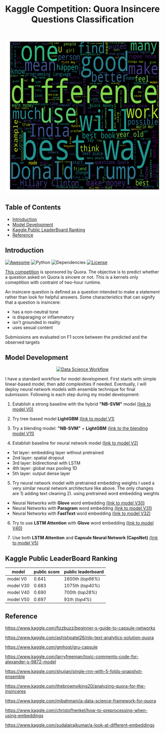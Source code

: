 <h1 align="center"> Kaggle Competition: Quora Insincere Questions Classification </h1> <br>
<p align="center">
  <a href="https://www.kaggle.com/c/quora-insincere-questions-classification">
    <img alt="Kaggle: Quora Competition" title="Kaggle: Quora Competition" src="https://raw.githubusercontent.com/rafapetter/udacity-machine-learning-capstone/master/eda/word_cloud.png" width="800" height="500">
  </a>
</p>

<!-- START doctoc generated TOC please keep comment here to allow auto update -->
<!-- DON'T EDIT THIS SECTION, INSTEAD RE-RUN doctoc TO UPDATE -->

## Table of Contents
- [Introduction](#introduction)
- [Model Development](#model-development)
- [Kaggle Public LeaderBoard Ranking](#kaggle-public-leaderboard-ranking)
- [Reference](#reference)


<!-- END doctoc generated TOC please keep comment here to allow auto update -->

## Introduction
[![Awesome](https://cdn.rawgit.com/sindresorhus/awesome/d7305f38d29fed78fa85652e3a63e154dd8e8829/media/badge.svg)](https://github.com/KevinLiao159/Quora)
![Python](https://img.shields.io/badge/python-v3.6+-blue.svg)
![Dependencies](https://img.shields.io/badge/dependencies-up%20to%20date-brightgreen.svg)
[![License](https://img.shields.io/badge/license-MIT-blue.svg)](https://opensource.org/licenses/MIT)

[This competition](https://www.kaggle.com/c/quora-insincere-questions-classification) is sponsored by Quora. The objective is to predict whether a question asked on Quora is sincere or not. This is a kernels only comeptition with contraint of two-hour runtime.

An insincere question is defined as a question intended to make a statement rather than look for helpful answers. Some characteristics that can signify that a question is insincere:
* has a non-neutral tone
* is disparaging or inflammatory
* isn't grounded in reality
* uses sexual content

Submissions are evaluated on F1 score between the predicted and the observed targets


## Model Development
<p align="center">
  <a href="http://s8.picofile.com/file/8342707700/workflow2.png">
    <img alt="Data Science Workflow" title="Data Science Workflow" src="http://s8.picofile.com/file/8342707700/workflow2.png">
  </a>
</p>

I have a standard workflow for model development. First starts with simple linear-based model, then add complexities if needed. Eventually, I will deploy neural network models with ensemble technique for final submission. Following is each step during my model development:

1. Establish a strong baseline with the hybrid **"NB-SVM"** model [(link to model V0)](https://github.com/KevinLiao159/Quora/blob/master/src/model_v0.py)

2. Try tree-based model **LightGBM** [(link to model V1)](https://github.com/KevinLiao159/Quora/blob/master/src/model_v1.py)

3. Try a blending model: **"NB-SVM"** + **LightGBM** [(link to the blending model V11)](https://github.com/KevinLiao159/Quora/blob/master/src/model_v11.py)

4. Establish baseline for neural network model [(link to model V2)](https://github.com/KevinLiao159/Quora/blob/master/src/model_v2.py)

  - 1st layer: embedding layer without pretrained
  - 2nd layer: spatial dropout
  - 3rd layer: bidirectional with LSTM
  - 4th layer: global max pooling 1D
  - 5th layer: output dense layer

5. Try neural network model with pretrained embedding weights
I used a very similar neural network architecture like above. The only changes are 1) adding text cleaning 2). using pretrained word embedding weights

  - Neural Networks with **Glove** word embedding [(link to model V30)](https://github.com/KevinLiao159/Quora/blob/master/src/model_v30.py)
  - Neural Networks with **Paragram** word embedding [(link to model V31)](https://github.com/KevinLiao159/Quora/blob/master/src/model_v31.py)
  - Neural Networks with **FastText** word embedding [(link to model V32)](https://github.com/KevinLiao159/Quora/blob/master/src/model_v32.py)


6. Try to use **LSTM Attention** with **Glove** word embedding [(link to model V40)](https://github.com/KevinLiao159/Quora/blob/v5/src/model_v40.py)

7. Use both **LSTM Attention** and **Capsule Neural Network (CapsNet)** [(link to model V5)](https://github.com/KevinLiao159/Quora/blob/v4/kernels/submission_v50.py) 


## Kaggle Public LeaderBoard Ranking

| model | public score | public leaderboard | 
|---|---|---|
| model V0 | 0.641 | 1600th (*top66%*)|
| model V30 | 0.683 | 1075th (*top40%*)|
| model V40 | 0.690 | 700th (*top28%*)|
| model V50 | 0.697 | 91th (*top4%*)|



## Reference
https://www.kaggle.com/fizzbuzz/beginner-s-guide-to-capsule-networks

https://www.kaggle.com/ashishpatel26/nlp-text-analytics-solution-quora

https://www.kaggle.com/gmhost/gru-capsule

https://www.kaggle.com/larryfreeman/toxic-comments-code-for-alexander-s-9872-model

https://www.kaggle.com/shujian/single-rnn-with-5-folds-snapshot-ensemble

https://www.kaggle.com/thebrownviking20/analyzing-quora-for-the-insinceres

https://www.kaggle.com/mjbahmani/a-data-science-framework-for-quora

https://www.kaggle.com/christofhenkel/how-to-preprocessing-when-using-embeddings

https://www.kaggle.com/sudalairajkumar/a-look-at-different-embeddings
